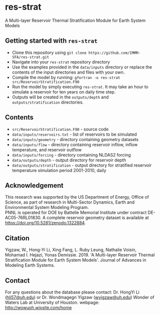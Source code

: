 # res-strat

A Multi-layer Reservoir Thermal Stratification Module for Earth System Models

## Getting started with `res-strat`

- Clone this repository using `git clone https://github.com/IMMM-SFA/res-strat.git`
- Navigate into your `res-strat` repository directory
- Use the examples provided in the `data/inputs` directory or replace the contents of the input directories and files with your own.
- Compile the model by running:  `gfortran -o res-strat src/ReservoirStratification.F90`
- Run the model by simply executing `res-strat`. It may take an hour to simulate a reservoir for ten years on daily time step.
- Outputs will be created in the `outputs/depth` and `outputs/stratification` directories.

## Contents

- `src/ReservoirStratification.F90` - source code
- `data/inputs/reservoirs.txt` - list of reservoirs to be simulated
- `data/inputs/geometry` - directory containing geometry datasets
- `data/inputs/flow` - directory containing reservoir inflow, inflow temperature, and reservoir outflow
- `data/inputs/forcing` - directory containing NLDAS2 forcing
- `data/outputs/depth` - output directory for reservoir depth
- `data/outputs/stratification` - output directory for stratified reservoir temperature simulation period 2001-2010, daily

## Acknowledgement

This research was supported by the US Department of Energy, Office of Science, as part of research in Multi-Sector Dynamics, Earth and Environmental System Modeling Program.  
PNNL is operated for DOE by Battelle Memorial Institute under contract DE-AC05-76RL01830.
A complete reservoir geometry dataset is available at https://doi.org/10.5281/zenodo.1322884.

## Citation

Yigzaw, W., Hong-Yi Li, Xing Fang, L. Ruby Leung, Nathalie Voisin, Mohamad I. Hejazi, Yonas Demissie. 2019. 'A Multi-layer Reservoir Thermal Stratification Module for Earth System Models'. Journal of Advances in Modeling Earth Systems.

## Contact

For any questions about the database please contact: Dr. HongYi Li (hli57@uh.edu) or Dr. Wondmagegn Yigzaw (wyigzaw@uh.edu)
Wonder of Waters Lab at University of Houston.
webpage:  http://wowuoh.wixsite.com/home

